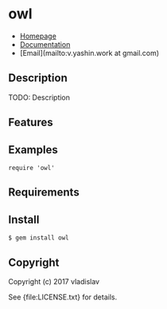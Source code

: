 # owl

* [Homepage](https://rubygems.org/gems/owl)
* [Documentation](http://rubydoc.info/gems/owl/frames)
* [Email](mailto:v.yashin.work at gmail.com)

## Description

TODO: Description

## Features

## Examples

    require 'owl'

## Requirements

## Install

    $ gem install owl

## Copyright

Copyright (c) 2017 vladislav

See {file:LICENSE.txt} for details.
